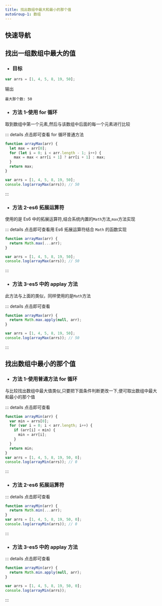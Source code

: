 ```yaml
---
title: 找出数组中最大和最小的那个值
autoGroup-1: 数组
---
```


## 快速导航

<TOC />

## 找出一组数组中最大的值

- ### 目标

```js
var arrs = [1, 4, 5, 8, 19, 50];
```

输出

```
最大那个数: 50
```

- ### 方法 1-使用 for 循环

取到数组中第一个元素,然后与该数组中后面的每一个元素进行比较

::: details 点击即可查看 for 循环普通方法

```js
function arrayMax(arr) {
  let max = arr[0];
  for (let i = 0; i < arr.length - 1; i++) {
    max = max < arr[i + 1] ? arr[i + 1] : max;
  }
  return max;
}

var arrs = [1, 4, 5, 8, 19, 50];
console.log(arrayMax(arrs)); // 50
```

:::

- ### 方法 2-es6 拓展运算符

使用的是 Es6 中的拓展运算符,结合系统内置的`Math`方法,`max`方法实现

::: details 点击即可查看用 Es6 拓展运算符结合 `Math` 的函数实现

```js
function arrayMax(arr) {
  return Math.max(...arr);
}

var arrs = [1, 4, 5, 8, 19, 50];
console.log(arrayMax(arrs)); // 50
```

:::

- ### 方法 3-es5 中的 applay 方法

此方法与上面的类似，同样使用的是`Math`方法

::: details 点击即可查看

```js
function arrayMax(arr) {
  return Math.max.apply(null, arr);
}

var arrs = [1, 4, 5, 8, 19, 50];
console.log(arrayMax(arrs)); // 50
```

:::

## 找出数组中最小的那个值

- ### 方法 1-使用普通方法 for 循环

与比较找出数组中最大值类似,只要把下面条件判断更改一下,便可取出数组中最大和最小的那个值

::: details 点击即可查看

```js
function arrayMin(arr) {
  var min = arrs[0];
  for (var i = 0; i < arr.length; i++) {
    if (arr[i] < min) {
      min = arr[i];
    }
  }
  return min;
}
var arrs = [1, 4, 5, 8, 19, 50, 0];
console.log(arrayMin(arrs)); // 0
```

:::

- ### 方法 2-es6 拓展运算符

::: details 点击即可查看

```js
function arrayMin(arr) {
  return Math.min(...arr);
}
var arrs = [1, 4, 5, 8, 19, 50, 0];
console.log(arrayMin(arrs)); // 0
```

:::

- ### 方法 3-es5 中的 applay 方法

::: details 点击即可查看

```js
function arrayMin(arr) {
  return Math.min.apply(null, arr);
}

var arrs = [1, 4, 5, 8, 19, 50, 0];
console.log(arrayMin(arrs));
```

:::
